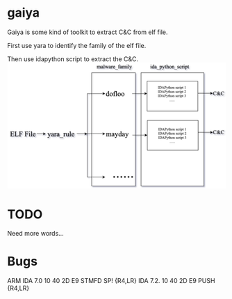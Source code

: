 # gaiya
Gaiya is some kind of toolkit to extract C&C from elf file.

First use yara to identify the family of the elf file.

Then use idapython script to extract the C&C.
![avatar](img/flowchart.png)

# TODO
Need more words...

# Bugs
ARM
IDA 7.0  10 40 2D E9 STMFD SP! {R4,LR}
IDA 7.2. 10 40 2D E9 PUSH {R4,LR}
